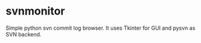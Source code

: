 # svnmonitor
Simple python svn commit log browser. It uses Tkinter for GUI and pysvn as SVN backend. 
